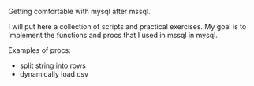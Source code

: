 Getting comfortable with mysql after mssql.

I will put here a collection of scripts and practical exercises. My goal is to implement the functions and procs that I used in mssql in mysql.

Examples of procs:
- split string into rows
- dynamically load csv
